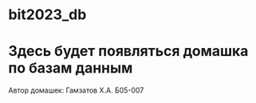 # bit2023_db

# Здесь будет появляться домашка по базам данным
Автор домашек: Гамзатов Х.А. Б05-007
